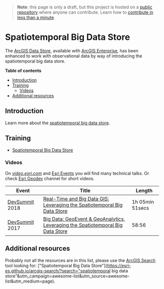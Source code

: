 > **Note**: this page is only a draft, but this project is hosted on a [public repository](https://github.com/hhkaos/awesome-arcgis) where anyone can contribute. Learn how to [contribute in less than a minute](https://github.com/hhkaos/awesome-arcgis/blob/master/CONTRIBUTING.md#contributions).

# Spatiotemporal Big Data Store

The [ArcGIS Data Store](../README.md), available with [ArcGIS Enterprise](../../README.md), has been enhanced to work with observational data by way of introducing the spatiotemporal big data store.

<!-- START doctoc generated TOC please keep comment here to allow auto update -->
<!-- DON'T EDIT THIS SECTION, INSTEAD RE-RUN doctoc TO UPDATE -->
**Table of contents**

- [Introduction](#introduction)
- [Training](#training)
  - [Videos](#videos)
- [Additional resources](#additional-resources)

<!-- END doctoc generated TOC please keep comment here to allow auto update -->

## Introduction

Learn more about the [spatiotemporal big data store](http://enterprise.arcgis.com/en/geoevent/latest/administer/managing-big-data-stores.htm).

## Training

* [Spatiotemporal Big Data Store](https://www.esri.com/training/catalog/599c71907ff0c21b68d07c2d/spatiotemporal-big-data-store/)

### Videos

On [*video.esri.com*](https://www.esri.com/videos/search?q=spatiotemporal+big+data+store#?sortby=recent) and [Esri Events](https://www.youtube.com/channel/UC_yE3TatdZKAXvt_TzGJ6mw/search?query=spatiotemporal+big+data+store) you will find many technical talks. Or check [Esri Geodev](https://www.youtube.com/channel/UCgCXcfk5uEraWkpE9wlRwgw) channel for short videos.

|Event|Title|Length|
|---|---|---|
|[DevSummit](http://www.esri.com/events/devsummit) 2018|[Real-Time and Big Data GIS: Leveraging the Spatiotemporal Big Data Store](https://www.youtube.com/watch?v=iW7_w9Evr6c)|1h 05min 51secs
|[DevSummit](http://www.esri.com/events/devsummit) 2017|[Big Data: GeoEvent & GeoAnalytics, Leveraging the Spatiotemporal Big Data Store](https://www.youtube.com/watch?v=-gnWpOrv7-4)|58:56

## Additional resources

Probably not all the resources are in this list, please use the [ArcGIS Search](https://esri-es.github.io/arcgis-search/) tool looking for: ["Spatiotemporal Big Data Store"](https://esri-es.github.io/arcgis-search/?search="spatiotemporal big data store"&utm_campaign=awesome-list&utm_source=awesome-list&utm_medium=page).
